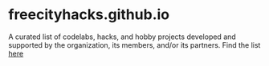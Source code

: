 # freecityhacks.github.io
A curated list of codelabs, hacks, and hobby projects developed and supported by the organization, its members, and/or its partners. Find the list [here](https://freecityhacks.github.io)
